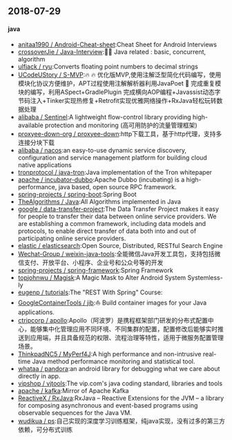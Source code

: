 ## 2018-07-29

#### java
* [anitaa1990 / Android-Cheat-sheet](https://github.com/anitaa1990/Android-Cheat-sheet):Cheat Sheet for Android Interviews
* [crossoverJie / Java-Interview](https://github.com/crossoverJie/Java-Interview):👨‍🎓 Java related : basic, concurrent, algorithm
* [ulfjack / ryu](https://github.com/ulfjack/ryu):Converts floating point numbers to decimal strings
* [UCodeUStory / S-MVP](https://github.com/UCodeUStory/S-MVP):🔥 🔥 优化版MVP,使用注解泛型简化代码编写，使用模块化协议方便维护，APT过程使用注解解析器利用JavaPoet 🌝 完成重复模块的编写，利用ASpect+GradlePlugin 完成横向AOP编程+Javassist动态字节码注入+Tinker实现热修复+Retrofit实现优雅网络操作+RxJava轻松玩转数据处理
* [alibaba / Sentinel](https://github.com/alibaba/Sentinel):A lightweight flow-control library providing high-available protection and monitoring (高可用防护的流量管理框架)
* [proxyee-down-org / proxyee-down](https://github.com/proxyee-down-org/proxyee-down):http下载工具，基于http代理，支持多连接分块下载
* [alibaba / nacos](https://github.com/alibaba/nacos):an easy-to-use dynamic service discovery, configuration and service management platform for building cloud native applications
* [tronprotocol / java-tron](https://github.com/tronprotocol/java-tron):Java implementation of the Tron whitepaper
* [apache / incubator-dubbo](https://github.com/apache/incubator-dubbo):Apache Dubbo (incubating) is a high-performance, java based, open source RPC framework.
* [spring-projects / spring-boot](https://github.com/spring-projects/spring-boot):Spring Boot
* [TheAlgorithms / Java](https://github.com/TheAlgorithms/Java):All Algorithms implemented in Java
* [google / data-transfer-project](https://github.com/google/data-transfer-project):The Data Transfer Project makes it easy for people to transfer their data between online service providers. We are establishing a common framework, including data models and protocols, to enable direct transfer of data both into and out of participating online service providers.
* [elastic / elasticsearch](https://github.com/elastic/elasticsearch):Open Source, Distributed, RESTful Search Engine
* [Wechat-Group / weixin-java-tools](https://github.com/Wechat-Group/weixin-java-tools):全能微信Java开发工具包，支持包括微信支付、开放平台、小程序、企业号和公众号等的开发
* [spring-projects / spring-framework](https://github.com/spring-projects/spring-framework):Spring Framework
* [topjohnwu / Magisk](https://github.com/topjohnwu/Magisk):A Magic Mask to Alter Android System Systemless-ly
* [eugenp / tutorials](https://github.com/eugenp/tutorials):The "REST With Spring" Course:
* [GoogleContainerTools / jib](https://github.com/GoogleContainerTools/jib):⛵️ Build container images for your Java applications.
* [ctripcorp / apollo](https://github.com/ctripcorp/apollo):Apollo（阿波罗）是携程框架部门研发的分布式配置中心，能够集中化管理应用不同环境、不同集群的配置，配置修改后能够实时推送到应用端，并且具备规范的权限、流程治理等特性，适用于微服务配置管理场景。
* [ThinkpadNC5 / MyPerf4J](https://github.com/ThinkpadNC5/MyPerf4J):A high performance and non-intrusive real-time Java method performance monitoring and statistical tool.
* [whataa / pandora](https://github.com/whataa/pandora):an android library for debugging what we care about directly in app.
* [vipshop / vjtools](https://github.com/vipshop/vjtools):The vip.com's java coding standard, libraries and tools
* [apache / kafka](https://github.com/apache/kafka):Mirror of Apache Kafka
* [ReactiveX / RxJava](https://github.com/ReactiveX/RxJava):RxJava – Reactive Extensions for the JVM – a library for composing asynchronous and event-based programs using observable sequences for the Java VM.
* [wudikua / ps](https://github.com/wudikua/ps):自己实现的深度学习训练框架，纯java实现，没有过多的第三方依赖，可分布式训练
